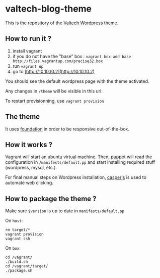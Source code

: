 valtech-blog-theme
==================

This is the repository of the [Valtech Wordpress](blog.valtech.fr) theme.

How to run it ?
-------------

 1. install vagrant
 1. if you do not have the "base" box : `vagrant box add base http://files.vagrantup.com/precise32.box`
 1. run `vagrant up`
 1. go to [http://10.10.10.2](http://10.10.10.2)

You should see the default wordpress page with the theme activated.

Any changes in `/theme` will be visible in this url.

To restart provisionning, use `vagrant provision`


The theme
---------

It uses [foundation](http://foundation.zurb.com) in order to be responsive out-of-the-box.


How it works ?
--------------

Vagrant will start an ubuntu virtual machine. Then, puppet will read the configuration in `/manifests/default.pp` and start installing required stuff (wordpress, mysql, etc.).

For final manual steps on Wordpress installation, [casperjs](http://casperjs.org/) is used to automate web clicking.

How to package the theme ?
--------------------------

Make sure `$version` is up to date in `manifests/default.pp`

On `host`:

    rm target/*
    vagrant provision
    vagrant ssh

On `box`:

    cd /vagrant/
    ./build.sh
    cd /vagrant/target/
    ./package.sh

